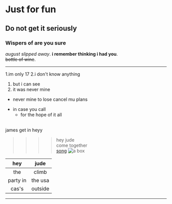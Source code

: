 Just for fun
============
Do not get it seriously
-----------------------
### Wispers of are you sure  
_august slipped away_.
__i remember thinking i had you__.  
~~bottle of wine~~.
* * *
1.im only 17
2.i don't know anything
 1. but i can see
 2. it was never mine
* never mine to lose
  cancel mu plans
- in case you call
  + for the hope of it all  <br><br>
  
james get in  heyy

>>>>hey jude<br>
>>come together<br>
[song](https://www.youtube.com/watch?v=AxZl2cFvjRs&list=RDAxZl2cFvjRs&start_radio=1)
![a box](https://files.ekmcdn.com/bluestar/images/single-walled-cardboard-box-12-x-9-x-6-pack-of-25-164-p.jpg?v=1282021-094704)<br>













































































|hey|jude|
|:-----:|:-----:|
|the|climb|<br>
|party in|the usa|<br>
|cas's|outside|<br>


---
